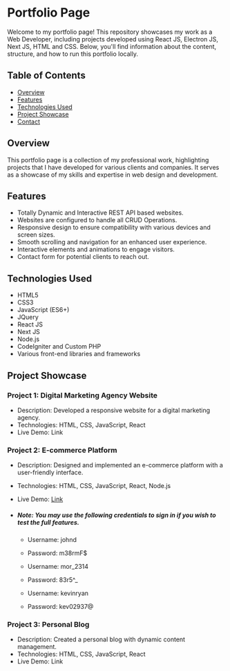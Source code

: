 # Portfolio Page
Welcome to my portfolio page! This repository showcases my work as a Web Developer, including projects developed using React JS, Electron JS, Next JS, HTML and CSS. Below, you'll find information about the content, structure, and how to run this portfolio locally.

## Table of Contents
- [Overview](#overview)
- [Features](#features)
- [Technologies Used](#technologies-used)
- [Project Showcase](#project-showcase)
- [Contact](#contact)

## Overview

This portfolio page is a collection of my professional work, highlighting projects that I have developed for various clients and companies. It serves as a showcase of my skills and expertise in web design and development.

## Features

- Totally Dynamic and Interactive REST API based websites.
- Websites are configured to handle all CRUD Operations.
- Responsive design to ensure compatibility with various devices and screen sizes.
- Smooth scrolling and navigation for an enhanced user experience.
- Interactive elements and animations to engage visitors.
- Contact form for potential clients to reach out.

## Technologies Used

- HTML5
- CSS3
- JavaScript (ES6+)
- JQuery
- React JS
- Next JS
- Node.js
- CodeIgniter and Custom PHP
- Various front-end libraries and frameworks

## Project Showcase

### Project 1: Digital Marketing Agency Website

- Description: Developed a responsive website for a digital marketing agency.
- Technologies: HTML, CSS, JavaScript, React
- Live Demo: Link

### Project 2: E-commerce Platform

- Description: Designed and implemented an e-commerce platform with a user-friendly interface.
- Technologies: HTML, CSS, JavaScript, React, Node.js
- Live Demo: [Link](https://gtpang.github.io/eshop/)
- ##### Note: You may use the following credentials to sign in if you wish to test the full features.

  - Username: johnd
  - Password: m38rmF$

  - Username: mor_2314
  - Password: 83r5^_

  - Username: kevinryan
  - Password: kev02937@

### Project 3: Personal Blog

- Description: Created a personal blog with dynamic content management.
- Technologies: HTML, CSS, JavaScript, React
- Live Demo: Link
